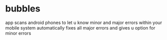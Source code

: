 bubbles
=======

app scans android phones to let u know minor and major errors within your mobile system automatically fixes all major errors and gives u option for minor errors